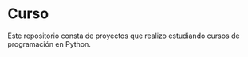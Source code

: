 # Curso
Este repositorio consta de proyectos que realizo estudiando cursos de programación en Python.
